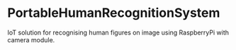 # PortableHumanRecognitionSystem
IoT solution for recognising human figures on image using RaspberryPi with camera module.

